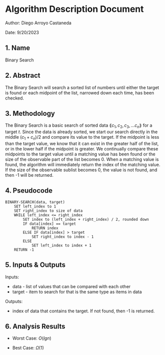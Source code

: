 # Algorithm Description Document

Author: Diego Arroyo Castaneda

Date: 9/20/2023

## 1. Name

Binary Search

## 2. Abstract

The Binary Search will search a sorted list of numbers until either the target is found or each midpoint of the list, narrowed down each time, has been checked.

## 3. Methodology

The Binary Search is a basic search of sorted data $\lang c_1, c_2, c_3, ... c_n \rang$ for a target $t$. Since the data is already sorted, we start our search directly in the middle $(c_1 +c_n)/2$ and compare its value to the target. If the midpoint is less than the target value, we know that it can exist in the greater half of the list, or in the lower half if the midpoint is greater. We continually compare these midpoints to the target value until a matching value has been found or the size of the observable part of the list becomes 0. When a matching value is found, the algorithm will immediately return the index of the matching value. If the size of the observable sublist becomes 0, the value is not found, and then -1 will be returned.

## 4. Pseudocode

```
BINARY-SEARCH(data, target)
    SET left_index to 1
    SET right_index to size of data
    WHILE left_index <= right_index
        SET index to (left_index + right_index) / 2, rounded down
        IF data[index] == target
            RETURN index
        ELSE IF data[index] > target
            SET right_index to index - 1
        ELSE
            SET left_index to index + 1
    RETURN -1

```

## 5. Inputs & Outputs

Inputs:

* data - list of values that can be compared with each other
* target - item to search for that is the same type as items in data

Outputs:

* index of data that contains the target. If not found, then -1 is returned.

## 6. Analysis Results

* Worst Case: $O(lgn)$

* Best Case: $\Omega(1)$

